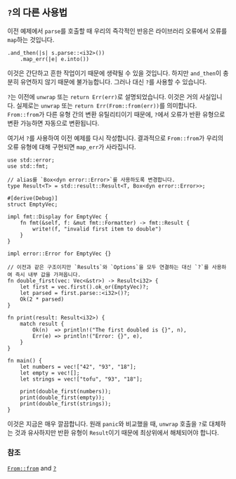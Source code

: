 ## `?`의 다른 사용법

이전 예제에서 `parse`를 호출할 때 우리의 즉각적인 반응은 라이브러리 오류에서 오류를 `map`하는 것입니다.

```rust,ignore
.and_then(|s| s.parse::<i32>())
    .map_err(|e| e.into())
```

이것은 간단하고 흔한 작업이기 때문에 생략될 수 있을 것입니다. 하지만 `and_then`이 충분히 유연하지 않기 때문에 불가능합니다. 그러나 대신 `?`를 사용할 수 있습니다.

`?`는 이전에 `unwrap` 또는 `return Err(err)`로 설명되었습니다. 이것은 거의 사실입니다. 실제로는 `unwrap` 또는 `return Err(From::from(err))`를 의미합니다. `From::from`가 다른 유형 간의 변환 유틸리티이기 때문에, `?`에서 오류가 반환 유형으로 변환 가능하면 자동으로 변환됩니다.

여기서 `?`를 사용하여 이전 예제를 다시 작성합니다. 결과적으로 `From::from`가 우리의 오류 유형에 대해 구현되면 `map_err`가 사라집니다.

```rust,editable
use std::error;
use std::fmt;

// alias를 `Box<dyn error::Error>`를 사용하도록 변경합니다.
type Result<T> = std::result::Result<T, Box<dyn error::Error>>;

#[derive(Debug)]
struct EmptyVec;

impl fmt::Display for EmptyVec {
    fn fmt(&self, f: &mut fmt::Formatter) -> fmt::Result {
        write!(f, "invalid first item to double")
    }
}

impl error::Error for EmptyVec {}

// 이전과 같은 구조이지만 `Results`와 `Options`을 모두 연결하는 대신 `?`를 사용하여 즉시 내부 값을 가져옵니다.
fn double_first(vec: Vec<&str>) -> Result<i32> {
    let first = vec.first().ok_or(EmptyVec)?;
    let parsed = first.parse::<i32>()?;
    Ok(2 * parsed)
}

fn print(result: Result<i32>) {
    match result {
        Ok(n)  => println!("The first doubled is {}", n),
        Err(e) => println!("Error: {}", e),
    }
}

fn main() {
    let numbers = vec!["42", "93", "18"];
    let empty = vec![];
    let strings = vec!["tofu", "93", "18"];

    print(double_first(numbers));
    print(double_first(empty));
    print(double_first(strings));
}
```

이것은 지금은 매우 깔끔합니다. 원래 `panic`와 비교했을 때, `unwrap` 호출을 `?`로 대체하는 것과 유사하지만 반환 유형이 `Result`이기 때문에 최상위에서 해체되어야 합니다.

### 참조

[`From::from`][from] and [`?`][q_mark]

[from]: https://doc.rust-lang.org/std/convert/trait.From.html
[q_mark]: https://doc.rust-lang.org/reference/expressions/operator-expr.html#the-question-mark-operator
